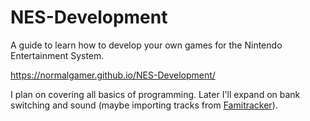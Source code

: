 # NES-Development

A guide to learn how to develop your own games for the Nintendo Entertainment System.

https://normalgamer.github.io/NES-Development/

I plan on covering all basics of programming. Later I'll expand on bank switching and sound (maybe importing tracks from [Famitracker](http://famitracker.com/)).
